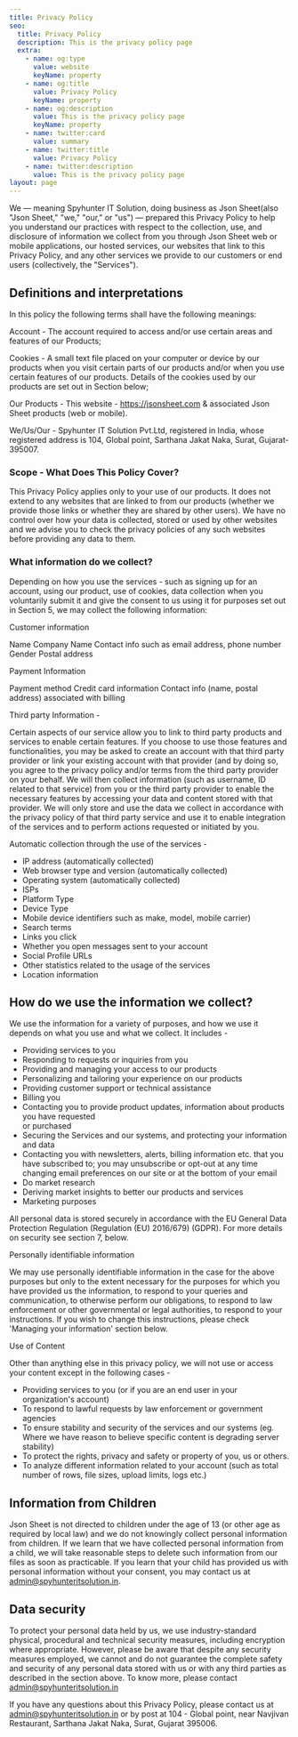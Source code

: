 ```yaml
---
title: Privacy Policy
seo:
  title: Privacy Policy
  description: This is the privacy policy page
  extra:
    - name: og:type
      value: website
      keyName: property
    - name: og:title
      value: Privacy Policy
      keyName: property
    - name: og:description
      value: This is the privacy policy page
      keyName: property
    - name: twitter:card
      value: summary
    - name: twitter:title
      value: Privacy Policy
    - name: twitter:description
      value: This is the privacy policy page
layout: page
---
```


We — meaning Spyhunter IT Solution, doing business as Json Sheet(also "Json Sheet," "we," "our," or "us") — prepared this Privacy Policy to help you understand our practices with respect to the collection, use, and disclosure of information we collect from you through Json Sheet web or mobile applications, our hosted services, our websites that link to this Privacy Policy, and any other services we provide to our customers or end users (collectively, the "Services").

## Definitions and interpretations

In this policy the following terms shall have the following meanings:

Account - The account required to access and/or use certain areas and features of our Products;

Cookies - A small text file placed on your computer or device by our products when you visit certain parts of our products and/or when you use certain features of our products. Details of the cookies used by our products are set out in Section below;

Our Products - This website - https://jsonsheet.com & associated Json Sheet products (web or mobile).

We/Us/Our - Spyhunter IT Solution Pvt.Ltd, registered in India, whose registered address is 104, Global point, Sarthana Jakat Naka, Surat, Gujarat-395007.


### Scope - What Does This Policy Cover?

This Privacy Policy applies only to your use of our products. It does not extend to any websites that are linked to from our products (whether we provide those links or whether they are shared by other users). We have no control over how your data is collected, stored or used by other websites and we advise you to check the privacy policies of any such websites before providing any data to them.

### What information do we collect?

Depending on how you use the services - such as signing up for an account, using our product, use of cookies, data collection when you voluntarily submit it and give the consent to us using it for purposes set out in Section 5, we may collect the following information:

Customer information

Name
Company Name
Contact info such as email address, phone number
Gender
Postal address

Payment Information

Payment method
Credit card information
Contact info (name, postal address) associated with billing

Third party Information -

Certain aspects of our service allow you to link to third party products and services to enable certain features. If you choose to use those features and functionalities, you may be asked to create an account with that third party provider or link your existing account with that provider (and by doing so, you agree to the privacy policy and/or terms from the third party provider on your behalf. We will then collect information (such as username, ID related to that service) from you or the third party provider to enable the necessary features by accessing your data and content stored with that provider. We will only store and use the data we collect in accordance with the privacy policy of that third party service and use it to enable integration of the services and to perform actions requested or initiated by you.

Automatic collection through the use of the services -
 
* IP address (automatically collected)
* Web browser type and version (automatically collected)
* Operating system (automatically collected)
* ISPs
* Platform Type
* Device Type
* Mobile device identifiers such as make, model, mobile carrier)
* Search terms
* Links you click
* Whether you open messages sent to your account
* Social Profile URLs
* Other statistics related to the usage of the services
* Location information

## How do we use the information we collect?

We use the information for a variety of purposes, and how we use it depends on what you use and what we collect. It includes -

* Providing services to you
* Responding to requests or inquiries from you
* Providing and managing your access to our products
* Personalizing and tailoring your experience on our products
* Providing customer support or technical assistance
* Billing you
* Contacting you to provide product updates, information about products you have requested  
  or purchased
* Securing the Services and our systems, and protecting your information and data
* Contacting you with newsletters, alerts, billing information etc. that you have subscribed    to; you may unsubscribe or opt-out at any time changing email preferences on our site or at the bottom of your email
* Do market research
* Deriving market insights to better our products and services
* Marketing purposes

All personal data is stored securely in accordance with the EU General Data Protection Regulation (Regulation (EU) 2016/679) (GDPR). For more details on security see section 7, below.

Personally identifiable information

We may use personally identifiable information in the case for the above purposes but only to the extent necessary for the purposes for which you have provided us the information, to respond to your queries and communication, to otherwise perform our obligations, to respond to law enforcement or other governmental or legal authorities, to respond to your instructions. If you wish to change this instructions, please check 'Managing your information' section below.

Use of Content

Other than anything else in this privacy policy, we will not use or access your content except in the following cases -

* Providing services to you (or if you are an end user in your organization's account)
* To respond to lawful requests by law enforcement or government agencies
* To ensure stability and security of the services and our systems (eg. Where we have reason to believe specific content is degrading server stability)
* To protect the rights, privacy and safety or property of you, us or others.
* To analyze different information related to your account (such as total number of rows, file sizes, upload limits, logs etc.)

## Information from Children

Json Sheet is not directed to children under the age of 13 (or other age as required by local law) and we do not knowingly collect personal information from children. If we learn that we have collected personal information from a child, we will take reasonable steps to delete such information from our files as soon as practicable. If you learn that your child has provided us with personal information without your consent, you may contact us at admin@spyhunteritsolution.in.

## Data security

To protect your personal data held by us, we use industry-standard physical, procedural and technical security measures, including encryption where appropriate. However, please be aware that despite any security measures employed, we cannot and do not guarantee the complete safety and security of any personal data stored with us or with any third parties as described in the section above. To know more, please contact admin@spyhunteritsolution.in

If you have any questions about this Privacy Policy, please contact us at admin@spyhunteritsolution.in or by post at 104 - Global point, near Navjivan Restaurant, Sarthana Jakat Naka, Surat, Gujarat 395006.


